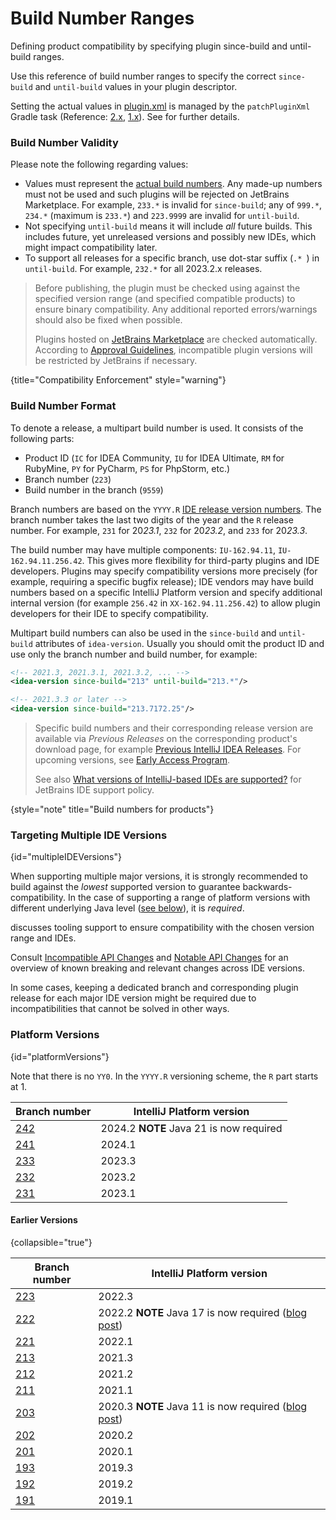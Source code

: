 <!-- Copyright 2000-2024 JetBrains s.r.o. and contributors. Use of this source code is governed by the Apache 2.0 license. -->

# Build Number Ranges

<link-summary>Defining product compatibility by specifying plugin since-build and until-build ranges.</link-summary>

Use this reference of build number ranges to specify the correct `since-build` and `until-build` values in your plugin descriptor.

Setting the actual values in <path>[plugin.xml](plugin_configuration_file.md)</path> is managed by the `patchPluginXml` Gradle task
(Reference: [2.x](tools_intellij_platform_gradle_plugin_tasks.md#patchPluginXml), [1.x](tools_gradle_intellij_plugin.md#tasks-patchpluginxml)).
See [](configuring_plugin_project.md#patching-the-plugin-configuration-file) for further details.

### Build Number Validity

Please note the following regarding values:

- Values must represent the [actual build numbers](#build-number-format).
  Any made-up numbers must not be used and such plugins will be rejected on JetBrains Marketplace.
  For example, `233.*` is invalid for `since-build`; any of `999.*`, `234.*` (maximum is `233.*`) and `223.9999` are invalid for `until-build`.
- Not specifying `until-build` means it will include _all_ future builds. This includes future, yet unreleased versions and possibly new IDEs, which might impact compatibility later.
- To support all releases for a specific branch, use dot-star suffix (`.* `) in `until-build`.
  For example, `232.*` for all 2023.2.x releases.

> Before publishing, the plugin must be checked using [](verifying_plugin_compatibility.md#plugin-verifier) against the specified version range (and specified compatible products) to ensure binary compatibility.
> Any additional reported errors/warnings should also be fixed when possible.
>
> Plugins hosted on [JetBrains Marketplace](https://plugins.jetbrains.com) are checked automatically.
> According to [Approval Guidelines](https://plugins.jetbrains.com/legal/approval-guidelines), incompatible plugin versions will be restricted by JetBrains if necessary.
>
{title="Compatibility Enforcement" style="warning"}

### Build Number Format

To denote a release, a multipart build number is used.
It consists of the following parts:

* Product ID (`IC` for IDEA Community, `IU` for IDEA Ultimate, `RM` for RubyMine, `PY` for PyCharm, `PS` for PhpStorm, etc.)
* Branch number (`223`)
* Build number in the branch (`9559`)

Branch numbers are based on the `YYYY.R` [IDE release version numbers](https://blog.jetbrains.com/blog/2016/03/09/jetbrains-toolbox-release-and-versioning-changes/).
The branch number takes the last two digits of the year and the `R` release number.
For example, `231` for 20*23.1*, `232` for 20*23.2*, and `233` for 20*23.3*.

The build number may have multiple components: `IU-162.94.11`, `IU-162.94.11.256.42`.
This gives more flexibility for third-party plugins and IDE developers.
Plugins may specify compatibility versions more precisely (for example, requiring a specific bugfix release); IDE vendors may have build numbers based on a specific IntelliJ Platform version and specify additional internal version (for example `256.42` in `XX-162.94.11.256.42`) to allow plugin developers for their IDE to specify compatibility.

Multipart build numbers can also be used in the `since-build` and `until-build` attributes of `idea-version`.
Usually you should omit the product ID and use only the branch number and build number, for example:

<compare type="top-bottom" first-title="Any 213 branch version" second-title="Specific build number">

```xml
<!-- 2021.3, 2021.3.1, 2021.3.2, ... -->
<idea-version since-build="213" until-build="213.*"/>
```

```xml
<!-- 2021.3.3 or later -->
<idea-version since-build="213.7172.25"/>
```
</compare>

> Specific build numbers and their corresponding release version are available via _Previous Releases_ on the corresponding product's download page, for example [Previous IntelliJ IDEA Releases](https://www.jetbrains.com/idea/download/previous.html).
> For upcoming versions, see [Early Access Program](https://eap.jetbrains.com).
>
> See also [What versions of IntelliJ-based IDEs are supported?](https://intellij-support.jetbrains.com/hc/en-us/articles/360019574859-What-versions-of-IntelliJ-based-IDEs-are-supported-) for JetBrains IDE support policy.
>
{style="note" title="Build numbers for products"}

### Targeting Multiple IDE Versions
{id="multipleIDEVersions"}

<include from="configuring_plugin_project.md" element-id="whichPlatformVersion"/>

When supporting multiple major versions, it is strongly recommended to build against the _lowest_ supported version to guarantee backwards-compatibility.
In the case of supporting a range of platform versions with different underlying Java level ([see below](#platformVersions)), it is _required_.

[](verifying_plugin_compatibility.md) discusses tooling support to ensure compatibility with the chosen version range and IDEs.

Consult [Incompatible API Changes](api_changes_list.md) and [Notable API Changes](api_notable.md) for an overview of known breaking and relevant changes across IDE versions.

In some cases, keeping a dedicated branch and corresponding plugin release for each major IDE version might be required due to incompatibilities that cannot be solved in other ways.

### Platform Versions
{id="platformVersions"}

Note that there is no `YY0`.
In the `YYYY.R` versioning scheme, the `R` part starts at 1.

<include from="snippets.md" element-id="apiChangesJavaVersion"/>

<include from="snippets.md" element-id="gradlePluginVersion"/>

| Branch number                                                   | IntelliJ Platform version                                                                                                                |
|-----------------------------------------------------------------|------------------------------------------------------------------------------------------------------------------------------------------|
| [242](https://github.com/JetBrains/intellij-community/tree/242) | 2024.2 **NOTE** Java 21 is now required                                                                                                  |
| [241](https://github.com/JetBrains/intellij-community/tree/241) | 2024.1                                                                                                                                   |
| [233](https://github.com/JetBrains/intellij-community/tree/233) | 2023.3                                                                                                                                   |
| [232](https://github.com/JetBrains/intellij-community/tree/232) | 2023.2                                                                                                                                   |
| [231](https://github.com/JetBrains/intellij-community/tree/231) | 2023.1                                                                                                                                   |

#### Earlier Versions
{collapsible="true"}

| Branch number                                                   | IntelliJ Platform version                                                                                                                |
|-----------------------------------------------------------------|------------------------------------------------------------------------------------------------------------------------------------------|
| [223](https://github.com/JetBrains/intellij-community/tree/223) | 2022.3                                                                                                                                   |
| [222](https://github.com/JetBrains/intellij-community/tree/222) | 2022.2 **NOTE** Java 17 is now required ([blog post](https://blog.jetbrains.com/platform/2022/08/intellij-project-migrates-to-java-17/)) |
| [221](https://github.com/JetBrains/intellij-community/tree/221) | 2022.1                                                                                                                                   |
| [213](https://github.com/JetBrains/intellij-community/tree/213) | 2021.3                                                                                                                                   |
| [212](https://github.com/JetBrains/intellij-community/tree/212) | 2021.2                                                                                                                                   |
| [211](https://github.com/JetBrains/intellij-community/tree/211) | 2021.1                                                                                                                                   |
| [203](https://github.com/JetBrains/intellij-community/tree/203) | 2020.3 **NOTE** Java 11 is now required ([blog post](https://blog.jetbrains.com/platform/2020/09/intellij-project-migrates-to-java-11/)) |
| [202](https://github.com/JetBrains/intellij-community/tree/202) | 2020.2                                                                                                                                   |
| [201](https://github.com/JetBrains/intellij-community/tree/201) | 2020.1                                                                                                                                   |
| [193](https://github.com/JetBrains/intellij-community/tree/193) | 2019.3                                                                                                                                   |
| [192](https://github.com/JetBrains/intellij-community/tree/192) | 2019.2                                                                                                                                   |
| [191](https://github.com/JetBrains/intellij-community/tree/191) | 2019.1                                                                                                                                   |

